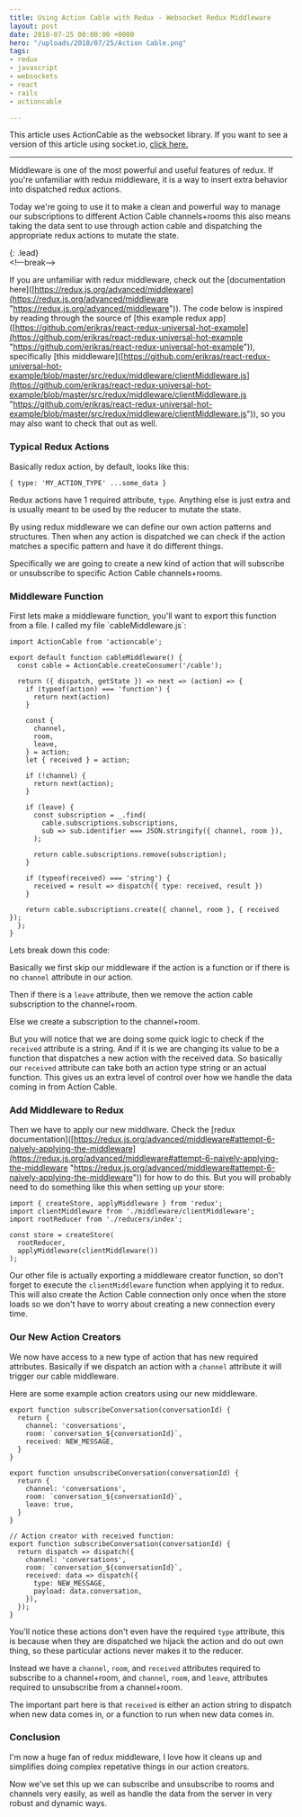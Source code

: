 ```yaml
---
title: Using Action Cable with Redux - Websocket Redux Middleware
layout: post
date: 2018-07-25 00:00:00 +0000
hero: "/uploads/2018/07/25/Action Cable.png"
tags:
- redux
- javascript
- websockets
- react
- rails
- actioncable

---
```

This article uses ActionCable as the websocket library. If you want to see a version of this article using socket.io, [click here.](/posts/using-socket-io-with-redux-websocket-redux-middleware "/posts/using-socket-io-with-redux-websocket-redux-middleware")

***

Middleware is one of the most powerful and useful features of redux. If you're unfamiliar with redux middleware, it is a way to insert extra behavior into dispatched redux actions.

Today we're going to use it to make a clean and powerful way to manage our subscriptions to different Action Cable channels+rooms this also means taking the data sent to use through action cable and dispatching the appropriate redux actions to mutate the state.

{: .lead}  
<!–-break-–>

If you are unfamiliar with redux middleware, check out the \[documentation here\]([https://redux.js.org/advanced/middleware](https://redux.js.org/advanced/middleware "https://redux.js.org/advanced/middleware")). The code below is inspired by reading through the source of \[this example redux app\]([https://github.com/erikras/react-redux-universal-hot-example](https://github.com/erikras/react-redux-universal-hot-example "https://github.com/erikras/react-redux-universal-hot-example")), specifically \[this middleware\]([https://github.com/erikras/react-redux-universal-hot-example/blob/master/src/redux/middleware/clientMiddleware.js](https://github.com/erikras/react-redux-universal-hot-example/blob/master/src/redux/middleware/clientMiddleware.js "https://github.com/erikras/react-redux-universal-hot-example/blob/master/src/redux/middleware/clientMiddleware.js")), so you may also want to check that out as well.

### Typical Redux Actions

Basically redux action, by default, looks like this:

    { type: 'MY_ACTION_TYPE' ...some_data }

Redux actions have 1 required attribute, `type`. Anything else is just extra and is usually meant to be used by the reducer to mutate the state.

By using redux middleware we can define our own action patterns and structures. Then when any action is dispatched we can check if the action matches a specific pattern and have it do different things.

Specifically we are going to create a new kind of action that will subscribe or unsubscribe to specific Action Cable channels+rooms.

### Middleware Function

First lets make a middleware function, you'll want to export this function from a file. I called my file \`cableMiddleware.js\`:

    import ActionCable from 'actioncable';
    
    export default function cableMiddleware() {
      const cable = ActionCable.createConsumer('/cable');
    
      return ({ dispatch, getState }) => next => (action) => {
        if (typeof(action) === 'function') {
          return next(action)
        }
    
        const {
          channel,
          room,
          leave,
        } = action;
        let { received } = action;
    
        if (!channel) {
          return next(action);
        }
    
        if (leave) {
          const subscription = _.find(
            cable.subscriptions.subscriptions,
            sub => sub.identifier === JSON.stringify({ channel, room }),
          );
    
          return cable.subscriptions.remove(subscription);
        }
    
        if (typeof(received) === 'string') {
          received = result => dispatch({ type: received, result })
        }
    
        return cable.subscriptions.create({ channel, room }, { received });
      };
    }

Lets break down this code:

Basically we first skip our middleware if the action is a function or if there is no `channel` attribute in our action.

Then if there is a `leave` attribute, then we remove the action cable subscription to the channel+room.

Else we create a subscription to the channel+room.

But you will notice that we are doing some quick logic to check if the `received` attribute is a string. And if it is we are changing its value to be a function that dispatches a new action with the received data. So basically our `received` attribute can take both an action type string or an actual function. This gives us an extra level of control over how we handle the data coming in from Action Cable.

### Add Middleware to Redux

Then we have to apply our new middlware. Check the \[redux documentation\]([https://redux.js.org/advanced/middleware#attempt-6-naively-applying-the-middleware](https://redux.js.org/advanced/middleware#attempt-6-naively-applying-the-middleware "https://redux.js.org/advanced/middleware#attempt-6-naively-applying-the-middleware")) for how to do this. But you will probably need to do something like this when setting up your store:

    import { createStore, applyMiddleware } from 'redux';
    import clientMiddleware from './middleware/clientMiddleware';
    import rootReducer from './reducers/index';
    
    const store = createStore(
      rootReducer,
      applyMiddleware(clientMiddleware())
    );

Our other file is actually exporting a middleware creator function, so don't forget to execute the `clientMiddleware` function when applying it to redux. This will also create the Action Cable connection only once when the store loads so we don't have to worry about creating a new connection every time.

### Our New Action Creators

We now have access to a new type of action that has new required attributes. Basically if we dispatch an action with a `channel` attribute it will trigger our cable middleware.

Here are some example action creators using our new middleware.

    export function subscribeConversation(conversationId) {
      return {
        channel: 'conversations',
        room: `conversation_${conversationId}`,
        received: NEW_MESSAGE,
      }
    }
    
    export function unsubscribeConversation(conversationId) {
      return {
        channel: 'conversations',
        room: `conversation_${conversationId}`,
        leave: true,
      }
    }
    
    // Action creator with received function:
    export function subscribeConversation(conversationId) {
      return dispatch => dispatch({
        channel: 'conversations',
        room: `conversation_${conversationId}`,
        received: data => dispatch({
          type: NEW_MESSAGE,
          payload: data.conversation,
        }),
      });
    }

You'll notice these actions don't even have the required `type` attribute, this is because when they are dispatched we hijack the action and do out own thing, so these particular actions never makes it to the reducer.

Instead we have a `channel`, `room`, and `received` attributes required to subscribe to a channel+room, and `channel`, `room`, and `leave`, attributes required to unsubscribe from a channel+room.

The important part here is that `received` is either an action string to dispatch when new data comes in, or a function to run when new data comes in.

### Conclusion

I'm now a huge fan of redux middleware, I love how it cleans up and simplifies doing complex repetative things in our action creators.

Now we've set this up we can subscribe and unsubscribe to rooms and channels very easily, as well as handle the data from the server in very robust and dynamic ways.